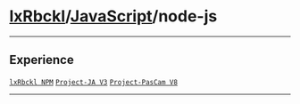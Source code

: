 # [lxRbckl](https://github.com/lxRbckl/lxRbckl/tree/main/README.md)/[JavaScript](https://github.com/lxRbckl/lxRbckl/tree/main/JavaScript)/node-js

---

## Experience
[`lxRbckl NPM`](https://github.com/lxRbckl/lxRbckl/blob/NPM/README.md) [`Project-JA V3`](https://github.com/lxRbckl/Project-JA/blob/V3/README.md) [`Project-PasCam V8`](https://github.com/lxRbckl/Project-PasCam/blob/V8/README.md)

---
